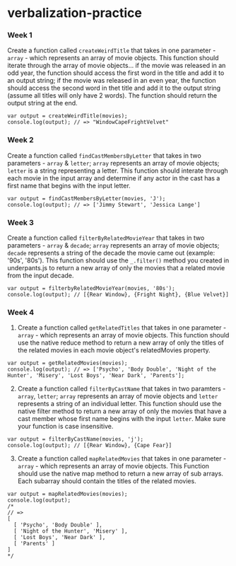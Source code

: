 # verbalization-practice

### Week 1
Create a function called `createWeirdTitle` that takes in one parameter - `array` - which represents an array of movie objects.
This function should iterate through the array of movie objects... if the movie was released in an odd year, the function should
access the first word in the title and add it to an output string; if the movie was released in an even year, the function should
access the second word in thet title and add it to the output string (assume all titles will only have 2 words). The function
should return the output string at the end.

```
var output = createWeirdTitle(movies);
console.log(output); // => "WindowCapeFrightVelvet"
```

### Week 2
Create a function called `findCastMembersByLetter` that takes in two parameters - `array` & `letter`; `array` represents an
array of movie objects; `letter` is a string representing a letter. This function should interate through each movie in the
input array and determine if any actor in the cast has a first name that begins with the input letter.

```
var output = findCastMembersByLetter(movies, 'J');
console.log(output); // => ['Jimmy Stewart', 'Jessica Lange']
```

### Week 3
Create a function called `filterByRelatedMovieYear` that takes in two parameters - `array` & `decade`; `array` represents an
array of movie objects; `decade` represents a string of the decade the movie came out (example: '90s', '80s'). This function 
should use the `_.filter()` method you created in underpants.js to return a new array of only the movies that a related movie 
from the input decade.

```
var output = filterbyRelatedMovieYear(movies, '80s');
console.log(output); // [{Rear Window}, {Fright Night}, {Blue Velvet}]
```

### Week 4
1. Create a function called `getRelatedTitles` that takes in one parameter - `array` - which represents an array of movie objects. 
This function should use the native reduce method to return a new array of only the titles of the related movies in each movie
object's relatedMovies property.

```
var output = getRelatedMovies(movies);
console.log(output); // => ['Psycho', 'Body Double', 'Night of the Hunter', 'Misery', 'Lost Boys', 'Near Dark', 'Parents'];
```

2. Create a function called `filterByCastName` that takes in two paramters - `array`, `letter`; `array` represents an array of movie
objects and `letter` represents a string of an individual letter. This function should use the native filter method to return a new
array of only the movies that have a cast member whose first name begins with the input `letter`. Make sure your function is case
insensitive.

```
var output = filterByCastName(movies, 'j');
console.log(output); // [{Rear Window}, {Cape Fear}]
```

3. Create a function called `mapRelatedMovies` that takes in one parameter - `array` - which represents an array of movie objects. This
Function should use the native map method to return a new array of sub arrays. Each subarray should contain the titles of the related movies.

```
var output = mapRelatedMovies(movies);
console.log(output);
/*
// =>
[
  [ 'Psycho', 'Body Double' ],
  [ 'Night of the Hunter', 'Misery' ],
  [ 'Lost Boys', 'Near Dark' ],
  [ 'Parents' ]
]
*/

```